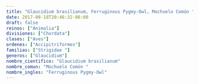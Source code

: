 ```yaml
---
title: "Glaucidium brasilianum, Ferruginous Pygmy-Owl, Mochuelo Común "
date: 2017-08-18T20:46:32-06:00
draft: false
reinos: ["Animalia"]
divisiones: ["Chordata"]
clases: ["Aves"]
ordenes: ["Accipitriformes"]
familias: ["Strigidae "]
generos: ["Glaucidium"]
nombre_cientifico: "Glaucidium brasilianum"
nombre_comun: "Mochuelo Común "
nombre_ingles: "Ferruginous Pygmy-Owl"
---
```

